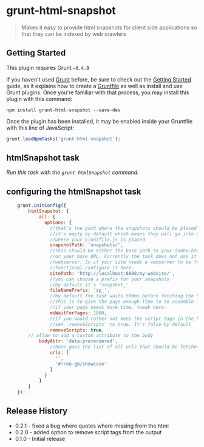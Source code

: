 # grunt-html-snapshot

> Makes it easy to provide html snapshots for client side applications so that they can be indexed by web crawlers



## Getting Started
This plugin requires Grunt `~0.4.0`

If you haven't used [Grunt](http://gruntjs.com/) before, be sure to check out the [Getting Started](http://gruntjs.com/getting-started) guide, as it explains how to create a [Gruntfile](http://gruntjs.com/sample-gruntfile) as well as install and use Grunt plugins. Once you're familiar with that process, you may install this plugin with this command:

```shell
npm install grunt-html-snapshot --save-dev
```

Once the plugin has been installed, it may be enabled inside your Gruntfile with this line of JavaScript:

```js
grunt.loadNpmTasks('grunt-html-snapshot');
```


## htmlSnapshot task
_Run this task with the `grunt htmlSnapshot` command._

## configuring the htmlSnapshot task

```js
    grunt.initConfig({
        htmlSnapshot: {
            all: {
              options: {
                //that's the path where the snapshots should be placed
                //it's empty by default which means they will go into the directory
                //where your Gruntfile.js is placed
                snapshotPath: 'snapshots/',
                //This should be either the base path to your index.html file
                //or your base URL. Currently the task does not use it's own
                //webserver. So if your site needs a webserver to be fully
                //functional configure it here.
                sitePath: 'http://localhost:8888/my-website/',
                //you can choose a prefix for your snapshots
                //by default it's 'snapshot_'
                fileNamePrefix: 'sp_',
                //by default the task waits 500ms before fetching the html.
                //this is to give the page enough time to to assemble itself.
                //if your page needs more time, tweak here.
                msWaitForPages: 1000,
                //if you would rather not keep the script tags in the html snapshots
                //set `removeScripts` to true. It's false by default
                removeScripts: true,
		// allow to add a custom attribute to the body
	        bodyAttr: 'data-prerendered',
                //here goes the list of all urls that should be fetched
                urls: [
                  '',
                  '#!/en-gb/showcase'
                ]
              }
            }
        }
    });
```

## Release History

- 0.2.1 - fixed a bug where quotes where missing from the html
- 0.2.0 - added option to remove script tags from the output
- 0.1.0 - Initial release
